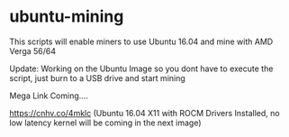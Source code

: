 # ubuntu-mining

This scripts will enable miners to use Ubuntu 16.04 and mine with AMD Verga 56/64

Update: Working on the Ubuntu Image so you dont have to execute the script, just burn to a USB drive and start mining

Mega Link Coming....

https://cnhv.co/4mklc (Ubuntu 16.04 X11 with ROCM Drivers Installed, no low latency kernel will be coming in the next image)
